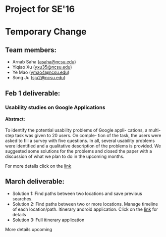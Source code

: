 # Project for SE'16
# Temporary Change

## Team members:

* Arnab Saha (asaha@ncsu.edu)
* Yiqiao Xu (yxu35@ncsu.edu)
* Ye Mao (ymao4@ncsu.edu)
* Song Ju (sju2@ncsu.edu)

## Feb 1 deliverable:


### Usability studies on Google Applications

#### Abstract:
To identify the potential usability problems of Google appli-
cations, a multi-step task was given to 20 users. On comple-
tion of the task, the users were asked to fill a survey with five
questions. In all, several usability problems were identified
and a qualitative description of the problems is provided.
We suggested some solutions for the problems and closed
the paper with a discussion of what we plan to do in the
upcoming months.

For more details click on the [link](https://github.com/arnabsaha1011/mypackse/blob/master/New%20Folder/Survey/Feb%201%20report.pdf)

## March deliverable:
* Solution 1: Find paths between two locations and save previous searches.
* Solution 2: Find paths between two or more locations. Manage timeline of each location/path. Itinerary android application. Click on the [link](https://github.com/asaha1/Itinerary) for details
* Solution 3: Full itinerary application


More details upcoming
